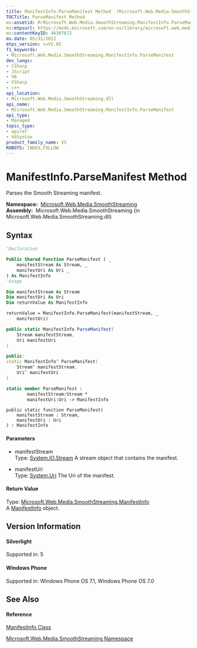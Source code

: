 ```yaml
---
title: ManifestInfo.ParseManifest Method  (Microsoft.Web.Media.SmoothStreaming)
TOCTitle: ParseManifest Method
ms:assetid: M:Microsoft.Web.Media.SmoothStreaming.ManifestInfo.ParseManifest(System.IO.Stream,System.Uri)
ms:mtpsurl: https://msdn.microsoft.com/en-us/library/microsoft.web.media.smoothstreaming.manifestinfo.parsemanifest(v=VS.95)
ms:contentKeyID: 46307672
ms.date: 05/31/2012
mtps_version: v=VS.95
f1_keywords:
- Microsoft.Web.Media.SmoothStreaming.ManifestInfo.ParseManifest
dev_langs:
- CSharp
- JScript
- VB
- FSharp
- c++
api_location:
- Microsoft.Web.Media.SmoothStreaming.dll
api_name:
- Microsoft.Web.Media.SmoothStreaming.ManifestInfo.ParseManifest
api_type:
- Managed
topic_type:
- apiref
- kbSyntax
product_family_name: VS
ROBOTS: INDEX,FOLLOW
---
```


# ManifestInfo.ParseManifest Method

Parses the Smooth Streaming manifest.

**Namespace:**  [Microsoft.Web.Media.SmoothStreaming](microsoft-web-media-smoothstreaming-namespace_1.md)  
**Assembly:**  Microsoft.Web.Media.SmoothStreaming (in Microsoft.Web.Media.SmoothStreaming.dll)

## Syntax

``` vb
'Declaration

Public Shared Function ParseManifest ( _
    manifestStream As Stream, _
    manifestUri As Uri _
) As ManifestInfo
'Usage

Dim manifestStream As Stream
Dim manifestUri As Uri
Dim returnValue As ManifestInfo

returnValue = ManifestInfo.ParseManifest(manifestStream, _
    manifestUri)
```

``` csharp
public static ManifestInfo ParseManifest(
    Stream manifestStream,
    Uri manifestUri
)
```

``` c++
public:
static ManifestInfo^ ParseManifest(
    Stream^ manifestStream, 
    Uri^ manifestUri
)
```

``` fsharp
static member ParseManifest : 
        manifestStream:Stream * 
        manifestUri:Uri -> ManifestInfo 
```

``` jscript
public static function ParseManifest(
    manifestStream : Stream, 
    manifestUri : Uri
) : ManifestInfo
```

#### Parameters

  - manifestStream  
    Type: [System.IO.Stream](https://msdn.microsoft.com/en-us/library/8f86tw9e\(v=vs.95\))  
    A stream object that contains the manifest.

<!-- end list -->

  - manifestUri  
    Type: [System.Uri](https://msdn.microsoft.com/en-us/library/txt7706a\(v=vs.95\))  
    The Uri of the manifest.

#### Return Value

Type: [Microsoft.Web.Media.SmoothStreaming.ManifestInfo](manifestinfo-class-microsoft-web-media-smoothstreaming_1.md)  
A [ManifestInfo](manifestinfo-class-microsoft-web-media-smoothstreaming_1.md) object.

## Version Information

#### Silverlight

Supported in: 5  

#### Windows Phone

Supported in: Windows Phone OS 7.1, Windows Phone OS 7.0  

## See Also

#### Reference

[ManifestInfo Class](manifestinfo-class-microsoft-web-media-smoothstreaming_1.md)

[Microsoft.Web.Media.SmoothStreaming Namespace](microsoft-web-media-smoothstreaming-namespace_1.md)


